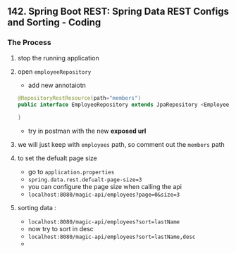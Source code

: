 ## 142. Spring Boot REST: Spring Data REST Configs and Sorting - Coding

### The Process
1. stop the running application 
2. open `employeeRepository` 
   * add new annotaiotn

    ```java
    @RepositoryRestResource(path="members")
    public interface EmployeeRepository extends JpaRepository <Employee, Integer> {
        
    }
    ```

   *  try in postman with the new **exposed url** 
3. we will just keep with `employees` path, so comment out the `members` path 
4. to set the defualt page size 
   * go to `application.properties`
   * `spring.data.rest.defualt-page-size=3`
   * you can configure the page size when calling the api
   * `localhost:8080/magic-api/employees?page=0&size=3`
5. sorting data : 
   * `localhost:8080/magic-api/employees?sort=lastName`
   * now try to sort in desc 
   * `localhost:8080/magic-api/employees?sort=lastName,desc`
   * 